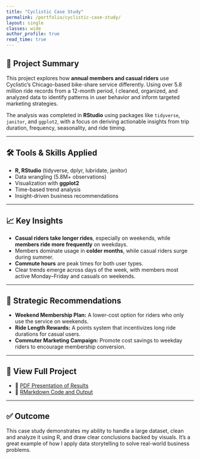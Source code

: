 ```yaml
---
title: "Cyclistic Case Study"
permalink: /portfolio/cyclistic-case-study/
layout: single
classes: wide
author_profile: true
read_time: true
---
```


## 📌 Project Summary

This project explores how **annual members and casual riders** use Cyclistic’s Chicago-based bike-share service differently. Using over 5.8 million ride records from a 12-month period, I cleaned, organized, and analyzed data to identify patterns in user behavior and inform targeted marketing strategies.

The analysis was completed in **RStudio** using packages like `tidyverse`, `janitor`, and `ggplot2`, with a focus on deriving actionable insights from trip duration, frequency, seasonality, and ride timing.

---

## 🛠 Tools & Skills Applied

- **R, RStudio** (tidyverse, dplyr, lubridate, janitor)
- Data wrangling (5.8M+ observations)
- Visualization with **ggplot2**
- Time-based trend analysis
- Insight-driven business recommendations

---

## 📈 Key Insights

- **Casual riders take longer rides**, especially on weekends, while **members ride more frequently** on weekdays.
- Members dominate usage in **colder months**, while casual riders surge during summer.
- **Commute hours** are peak times for both user types.
- Clear trends emerge across days of the week, with members most active Monday–Friday and casuals on weekends.

---

## 🎯 Strategic Recommendations

- **Weekend Membership Plan:** A lower-cost option for riders who only use the service on weekends.
- **Ride Length Rewards:** A points system that incentivizes long ride durations for casual users.
- **Commuter Marketing Campaign:** Promote cost savings to weekday riders to encourage membership conversion.

---

## 📂 View Full Project

- 📄 [PDF Presentation of Results](https://luketozier.github.io/assets/docs/Cyclistic%20Case%20Study.pdf)
- 📘 [RMarkdown Code and Output](https://luketozier.github.io/assets/docs/Cyclermd.pdf)

---

## ✅ Outcome

This case study demonstrates my ability to handle a large dataset, clean and analyze it using R, and draw clear conclusions backed by visuals. It’s a great example of how I apply data storytelling to solve real-world business problems.
